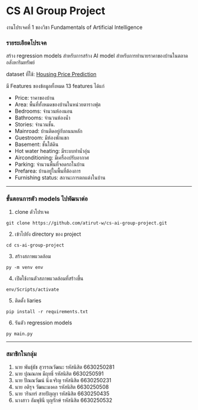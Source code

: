 # CS AI Group Project
งานโปรเจคที่ 1 ของวิชา Fundamentals of Artificial Intelligence

### รายระเอียดโปรเจค
สร้าง regression models สำหรับการสร้าง AI model สำหรับการทำนายราคาของบ้านในตลาดอสังหาริมทรัพย์

dataset ที่ใช้: [Housing Price Prediction](https://www.kaggle.com/datasets/harishkumardatalab/housing-price-prediction/data)

มี Features ของข้อมูลทั้งหมด 13 features ได้แก่
- Price: ราคาของบ้าน
- Area: พื้นที่ทั้งหมดของบ้านในหน่วยตารางฟุต
- Bedrooms: จำนวนห้องนอน
- Bathrooms: จำนวนห้องน้ำ
- Stories: จำนวนชั้น.
- Mainroad: บ้านติดอยู่กับถนนหลัก
- Guestroom: มีห้องพักแขก
- Basement: ชั้นใต้ดิน
- Hot water heating: มีระบบทำน้ำอุ่น
- Airconditioning: มีเครื่องปรับอากาศ
- Parking: จำนวนพื้นที่จอดรถในบ้าน
- Prefarea: บ้านอยู่ในพื้นที่ต้องการ
- Furnishing status: สถานะการตกแต่งในบ้าน

---

### ขั้นตอนการตัว models ไปพัฒนาต่อ

1. clone ตัวโปรเจค
```
git clone https://github.com/atirut-w/cs-ai-group-project.git
```

2. เข้าไปยัง directory ของ project
```
cd cs-ai-group-project
```

3. สร้างสภาพแวดล้อม
```
py -m venv env
```

4. เปิดใช้งานตัวสภาพแวดล้อมที่สร้างขึ้น
```
env/Scripts/activate
```

5. ติดตั้ง liaries
```
pip install -r requirements.txt
```

6. รันตัว regression models
```
py main.py
```

---

### สมาชิกในกลุ่ม

1. นาย พันธุ์ธัช สุวรรณวัฒนะ รหัสนิสิต 6630250281
2. นาย ปุณณภพ มีฤทธิ์ รหัสนิสิต 6630250591
3. นาย ปัณณวัฒน์ นิ่งเจริญ รหัสนิสิต 6630250231
4. นาย อติรุจ วัฒนะมงคล รหัสนิสิต 6630250508
5. นาย วรินทร์ สายปัญญา รหัสนิสิต 6630250435
6. นางสาว อัมพุชินี บุญรักษ์ รหัสนิสิต 6630250532